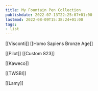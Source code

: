 ```yaml
---
title: My Fountain Pen Collection
publishdate: 2022-07-13T22:25:07+01:00
lastmod: 2022-08-09T15:38:24+01:00
tags: 
- list
---
```








[[Visconti]] [[Homo Sapiens Bronze Age]]



[[Pilot]] [[Custom 823]]



[[Kaweco]]



[[TWSBI]]



[[Lamy]]



